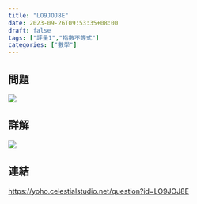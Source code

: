 ```yaml
---
title: "LO9JOJ8E"
date: 2023-09-26T09:53:35+08:00
draft: false
tags: ["評量1","指數不等式"]
categories: ["數學"]
---
```

<!--more-->

## 問題
<img src="/posts/solution/LO9JOJ8E-q.png">

## 詳解
<img src="/posts/solution/LO9JOJ8E-sol.png">

## 連結

https://yoho.celestialstudio.net/question?id=LO9JOJ8E
